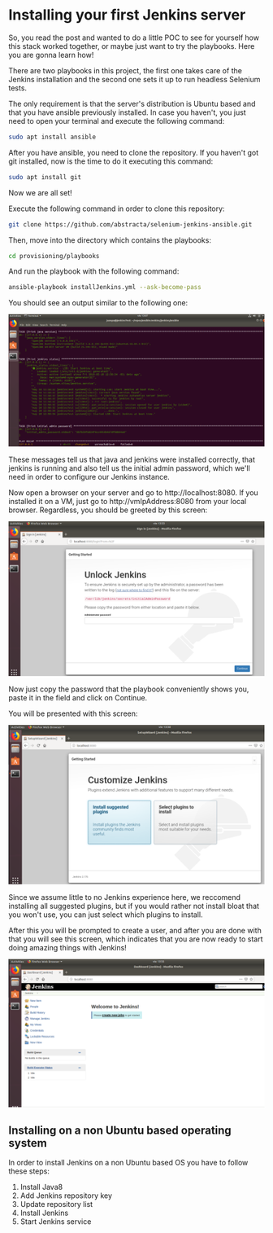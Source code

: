 # Installing your first Jenkins server

So, you read the post and wanted to do a little POC to see for yourself how this stack worked together, or maybe just want to try the playbooks. Here you are gonna learn how!

There are two playbooks in this project, the first one takes care of the Jenkins installation and the second one sets it up to run headless Selenium tests.

The only requirement is that the server's distribution is Ubuntu based and that you have ansible previously installed. In case you haven't, you just need to open your terminal and execute the following command:

``` sh
sudo apt install ansible
```

After you have ansible, you need to clone the repository. If you haven't got git installed, now is the time to do it executing this command:

``` sh
sudo apt install git
```

Now we are all set!

Execute the following command in order to clone this repository:

``` sh
git clone https://github.com/abstracta/selenium-jenkins-ansible.git
```

Then, move into the directory which contains the playbooks:

``` sh
cd provisioning/playbooks
```

And run the playbook with the following command:

``` sh
ansible-playbook installJenkins.yml --ask-become-pass
```

You should see an output similar to the following one:

![Playbook execution](https://github.com/abstracta/selenium-jenkins-ansible/blob/develop/learning/installingJenkins/img/Capture1.PNG)

These messages tell us that java and jenkins were installed correctly, that jenkins is running and also tell us the initial admin password, which we'll need in order to configure our Jenkins instance.

Now open a browser on your server and go to http://localhost:8080. If you installed it on a VM, just go to http://vmIpAddress:8080 from your local browser. Regardless, you should be greeted by this screen:

![Initial jenkins page](https://github.com/abstracta/selenium-jenkins-ansible/blob/develop/learning/installingJenkins/img/Capture2.PNG)

Now just copy the password that the playbook conveniently shows you, paste it in the field and click on Continue.

You will be presented with this screen:

![Jenkins plugins](https://github.com/abstracta/selenium-jenkins-ansible/blob/develop/learning/installingJenkins/img/Capture3.PNG)

Since we assume little to no Jenkins experience here, we reccomend installing all suggested plugins, but if you would rather not install bloat that you won't use, you can just select which plugins to install.

After this you will be prompted to create a user, and after you are done with that you will see this screen, which indicates that you are now ready to start doing amazing things with Jenkins!

![Jenkins initial page](https://github.com/abstracta/selenium-jenkins-ansible/blob/develop/learning/installingJenkins/img/Capture4.PNG)

## Installing on a non Ubuntu based operating system

In order to install Jenkins on a non Ubuntu based OS you have to follow these steps:

1. Install Java8
2. Add Jenkins repository key
3. Update repository list
4. Install Jenkins
5. Start Jenkins service